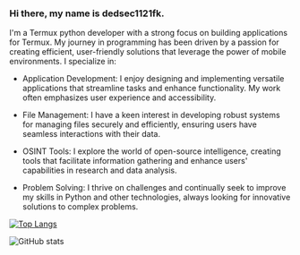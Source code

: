 ### Hi there, my name is dedsec1121fk.

I'm a Termux python developer with a strong focus on building applications for Termux. My journey in programming has been driven by a passion for creating efficient, user-friendly solutions that leverage the power of mobile environments.
I specialize in:
- Application Development: I enjoy designing and implementing versatile applications that streamline tasks and enhance functionality. My work often emphasizes user experience and accessibility.
  
- File Management: I have a keen interest in developing robust systems for managing files securely and efficiently, ensuring users have seamless interactions with their data.
- OSINT Tools: I explore the world of open-source intelligence, creating tools that facilitate information gathering and enhance users' capabilities in research and data analysis.
- Problem Solving: I thrive on challenges and continually seek to improve my skills in Python and other technologies, always looking for innovative solutions to complex problems.

[![Top Langs](https://github-readme-stats.vercel.app/api/top-langs/?username=dedsec1121fk)](https://github.com/anuraghazra/github-readme-stats)

![GitHub stats](https://github-readme-stats.vercel.app/api?username=dedsec1121fk&show_icons=true)  

